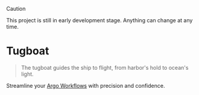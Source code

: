 > [!CAUTION]
> This project is still in early development stage. Anything can change at any time.

# Tugboat

> The tugboat guides the ship to flight, from harbor's hold to ocean's light.

Streamline your [Argo Workflows] with precision and confidence.

[Argo Workflows]: https://argoproj.github.io/workflows/
